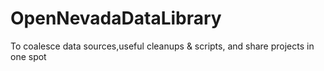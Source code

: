 # OpenNevadaDataLibrary
To coalesce data sources,useful cleanups &amp; scripts, and share projects in one spot
